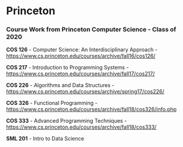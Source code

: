 # Princeton

### Course Work from Princeton Computer Science - Class of 2020

**COS 126** - Computer Science: An Interdisciplinary Approach - https://www.cs.princeton.edu/courses/archive/fall16/cos126/

**COS 217** - Introduction to Programming Systems - https://www.cs.princeton.edu/courses/archive/fall17/cos217/

**COS 226** - Algorithms and Data Structures - https://www.cs.princeton.edu/courses/archive/spring17/cos226/

**COS 326** - Functional Programming - https://www.cs.princeton.edu/courses/archive/fall18/cos326/info.php

**COS 333** - Advanced Programming Techniques - https://www.cs.princeton.edu/courses/archive/fall18/cos333/

**SML 201** - Intro to Data Science

